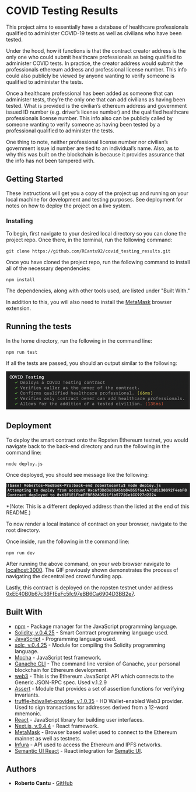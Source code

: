 # COVID Testing Results

This project aims to essentially have a database of healthcare professionals qualified to administer COVID-19 tests as well as civilians who have been tested.

Under the hood, how it functions is that the contract creator address is the only one who could submit healthcare professionals as being qualified to administer COVID tests. In practice, the creator address would submit the professionals ethereum address and professional license number. This info could also publicly be viewed by anyone wanting to verify someone is qualified to administer the tests.

Once a healthcare professional has been added as someone that can administer tests, they’re the only one that can add civilians as having been tested. What is provided is the civilian’s ethereum address and government issued ID number (e.g. driver’s license number) and the qualified healthcare professionals license number. This info also can be publicly called by someone wanting to verify someone as having been tested by a professional qualified to administer the tests.

One thing to note, neither professional license number nor civilian’s government issue id number are tied to an individual’s name. Also, as to why this was built on the blockchain is because it provides assurance that the info has not been tampered with.


## Getting Started

These instructions will get you a copy of the project up and running on your local machine for development and testing purposes. See deployment for notes on how to deploy the project on a live system.

### Installing

To begin, first navigate to your desired local directory so you can clone the project repo. Once there, in the terminal, run the following command:

```
git clone https://github.com/RCantu92/covid_testing_results.git
```
Once you have cloned the project repo, run the following command to install all of the necessary dependencies:
```
npm install
```

The dependencies, along with other tools used, are listed under "Built With."

In addition to this, you will also need to install the [MetaMask](https://metamask.io/) browser extension.

## Running the tests

In the home directory, run the following in the command line:

```
npm run test
```
If all the tests are passed, you should an output similar to the following:

![](./images/npm_test_output.png)

## Deployment

To deploy the smart contract onto the Ropsten Ethereum testnet, you would navigate back to the back-end directory and run the following in the command line:

```
node deploy.js
```

Once deployed, you should see message like the following:

![](./images/node_deploy_output.png)

*(Note: This is a different deployed address than the listed at the end of this README.)

To now render a local instance of contract on your browser, navigate to the root directory.

Once inside, run the following in the command line:

```
npm run dev
```

After running the above command, on your web browser navigate to [localhost:3000](http://localhost:3000/). The GIF previously shown demonstrates the process of navigating the decentralized crowd funding app.

Lastly, this contract is deployed on the ropsten testnet under address [0xEE40B0b67c36FfEeFc5fc97eBB6Ca6904D3BB2e7](https://ropsten.etherscan.io/address/0xee40b0b67c36ffeefc5fc97ebb6ca6904d3bb2e7).

## Built With

* [npm](https://www.npmjs.com/) - Package manager for the JavaScript programming language.
* [Solidity, v.0.4.25](https://solidity.readthedocs.io/en/v0.4.25/) - Smart Contract programming language used.
* [JavaScript](https://developer.mozilla.org/en-US/docs/Web/javascript) - Programming language used.
* [solc, v.0.4.25](https://github.com/ethereum/solc-js) - Module for compiling the Solidity programming language.
* [Mocha](https://mochajs.org/) - JavaScript test framework.
* [Ganache CLI](https://www.npmjs.com/package/ganache-cli) - The command line version of Ganache, your personal blockchain for Ethereum development.
* [web3](https://github.com/ethereum/web3.js/) - This is the Ethereum JavaScript API which connects to the Generic JSON-RPC spec. Used v.1.2.9
* [Assert](https://nodejs.org/api/assert.html) - Module that provides a set of assertion functions for verifying invariants.
* [truffle-hdwallet-provider, v.1.0.35](https://github.com/trufflesuite/truffle-hdwallet-provider) - HD Wallet-enabled Web3 provider. Used to sign transactions for addresses derived from a 12-word mnemonic.
* [React](https://reactjs.org/) - JavaScript library for building user interfaces.
* [Next.js, v.9.4.4](https://nextjs.org/) - React framework.
* [MetaMask](https://metamask.io/) - Browser based wallet used to connect to the Ethereum mainnet as well as testnets.
* [Infura](https://infura.io/) - API used to access the Ethereum and IPFS networks.
* [Semantic UI React](https://react.semantic-ui.com/) - React integration for [Sematic UI](https://semantic-ui.com/).

## Authors

* **Roberto Cantu**  - [GitHub](https://github.com/RCantu92)